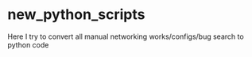# new_python_scripts
Here I try to convert all manual networking works/configs/bug search to python code
